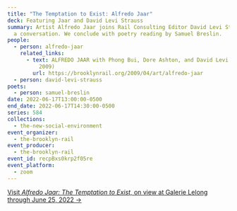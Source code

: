 ```yaml
---
title: "The Temptation to Exist: Alfredo Jaar"
deck: Featuring Jaar and David Levi Strauss
summary: Artist Alfredo Jaar joins Rail Consulting Editor David Levi Strauss for
  a conversation. We conclude with poetry reading by Samuel Breslin.
people:
  - person: alfredo-jaar
    related_links:
      - text: ALFREDO JAAR with Phong Bui, Dore Ashton, and David Levi Strauss (April
          2009)
        url: https://brooklynrail.org/2009/04/art/alfredo-jaar
  - person: david-levi-strauss
poets:
  - person: samuel-breslin
date: 2022-06-17T13:00:00-0500
end_date: 2022-06-17T14:30:00-0500
series: 584
collections:
  - the-new-social-environment
event_organizer:
  - the-brooklyn-rail
event_producer:
  - the-brooklyn-rail
event_id: recpBxs0krp2f05re
event_platform:
  - zoom
---
```

[Visit *Alfredo Jaar: The Temptation to Exist,* on view at Galerie Lelong through June 25, 2022 →](https://www.galerielelong.com/exhibitions/alfredo-jaar6)